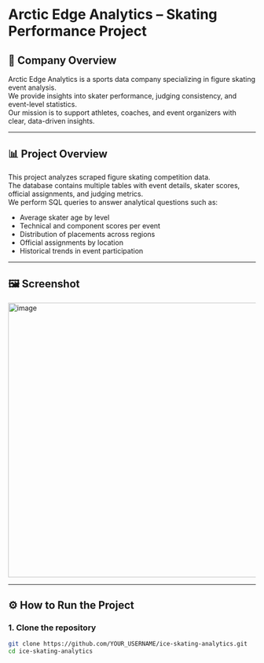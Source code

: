 # Arctic Edge Analytics – Skating Performance Project

## 📌 Company Overview
Arctic Edge Analytics is a sports data company specializing in figure skating event analysis.  
We provide insights into skater performance, judging consistency, and event-level statistics.  
Our mission is to support athletes, coaches, and event organizers with clear, data-driven insights.  

---

## 📊 Project Overview
This project analyzes scraped figure skating competition data.  
The database contains multiple tables with event details, skater scores, official assignments, and judging metrics.  
We perform SQL queries to answer analytical questions such as:
- Average skater age by level
- Technical and component scores per event
- Distribution of placements across regions
- Official assignments by location
- Historical trends in event participation

---

## 🖼️ Screenshot 

<img width="819" height="558" alt="image" src="https://github.com/user-attachments/assets/7cd56e45-86cb-4945-ab56-8e58a74931ab" />


---

## ⚙️ How to Run the Project

### 1. Clone the repository
```bash
git clone https://github.com/YOUR_USERNAME/ice-skating-analytics.git
cd ice-skating-analytics
